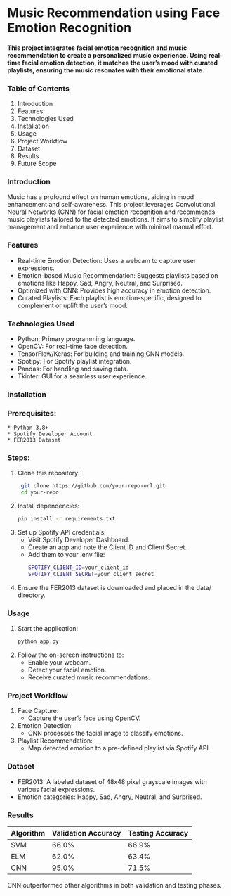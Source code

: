 # Music Recommendation using Face Emotion Recognition

#### This project integrates facial emotion recognition and music recommendation to create a personalized music experience. Using real-time facial emotion detection, it matches the user’s mood with curated playlists, ensuring the music resonates with their emotional state.


### Table of Contents
1. Introduction
2. Features
3. Technologies Used
4. Installation
5. Usage
6. Project Workflow
7. Dataset
8. Results
9. Future Scope


### Introduction
Music has a profound effect on human emotions, aiding in mood enhancement and self-awareness. This project leverages Convolutional Neural Networks (CNN) for facial emotion recognition and recommends music playlists tailored to the detected emotions. It aims to simplify playlist management and enhance user experience with minimal manual effort.


### Features
* Real-time Emotion Detection: Uses a webcam to capture user expressions.
* Emotion-based Music Recommendation: Suggests playlists based on emotions like Happy, Sad, Angry, Neutral, and Surprised.
* Optimized with CNN: Provides high accuracy in emotion detection.
* Curated Playlists: Each playlist is emotion-specific, designed to complement or uplift the user’s mood.


### Technologies Used
* Python: Primary programming language.
* OpenCV: For real-time face detection.
* TensorFlow/Keras: For building and training CNN models.
* Spotipy: For Spotify playlist integration.
* Pandas: For handling and saving data.
* Tkinter: GUI for a seamless user experience.


### Installation
### Prerequisites:
    * Python 3.8+
    * Spotify Developer Account
    * FER2013 Dataset
### Steps:
1. Clone this repository:
   ```bash
    git clone https://github.com/your-repo-url.git
    cd your-repo
   ```
2. Install dependencies:
   ```bash
   pip install -r requirements.txt
   ```
3. Set up Spotify API credentials:
   * Visit Spotify Developer Dashboard.
   * Create an app and note the Client ID and Client Secret.
   * Add them to your .env file:
     ```bash
     SPOTIFY_CLIENT_ID=your_client_id
     SPOTIFY_CLIENT_SECRET=your_client_secret
     ```
4. Ensure the FER2013 dataset is downloaded and placed in the data/ directory.


### Usage
1. Start the application:
   ```bash
   python app.py
   ```
2. Follow the on-screen instructions to:
   * Enable your webcam.
   * Detect your facial emotion.
   * Receive curated music recommendations.


### Project Workflow
1. Face Capture:
   * Capture the user’s face using OpenCV.
2. Emotion Detection:
   * CNN processes the facial image to classify emotions.
3. Playlist Recommendation:
   * Map detected emotion to a pre-defined playlist via Spotify API.


### Dataset
   * FER2013: A labeled dataset of 48x48 pixel grayscale images with various facial expressions.
   * Emotion categories: Happy, Sad, Angry, Neutral, and Surprised.


### Results
| Algorithm |	Validation Accuracy |	Testing Accuracy |
| --------- | -------------------- | ------------------ |
| SVM |	66.0% |	66.9% |
| ELM |	62.0% |	63.4% |
| CNN |	95.0% |	71.5% |
CNN outperformed other algorithms in both validation and testing phases.
